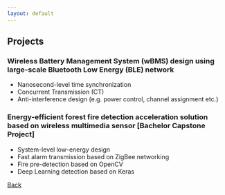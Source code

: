 ```yaml
---
layout: default
---
```


## Projects

### Wireless Battery Management System (wBMS) design using large-scale Bluetooth Low Energy (BLE) network

- Nanosecond-level time synchronization
- Concurrent Transmission (CT)
- Anti-interference design (e.g. power control, channel assignment etc.)

### Energy-efficient forest fire detection acceleration solution based on wireless multimedia sensor [Bachelor Capstone Project]

- System-level low-energy design
- Fast alarm transmission based on ZigBee networking
- Fire pre-detection based on OpenCV
- Deep Learning detection based on Keras

[Back](./)
